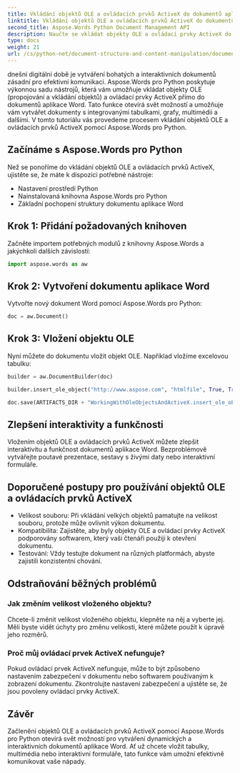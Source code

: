 ```yaml
---
title: Vkládání objektů OLE a ovládacích prvků ActiveX do dokumentů aplikace Word
linktitle: Vkládání objektů OLE a ovládacích prvků ActiveX do dokumentů aplikace Word
second_title: Aspose.Words Python Document Management API
description: Naučte se vkládat objekty OLE a ovládací prvky ActiveX do dokumentů aplikace Word pomocí Aspose.Words pro Python. Bezproblémově vytvářejte interaktivní a dynamické dokumenty.
type: docs
weight: 21
url: /cs/python-net/document-structure-and-content-manipulation/document-ole-objects-active-x/
---
```


dnešní digitální době je vytváření bohatých a interaktivních dokumentů zásadní pro efektivní komunikaci. Aspose.Words pro Python poskytuje výkonnou sadu nástrojů, která vám umožňuje vkládat objekty OLE (propojování a vkládání objektů) a ovládací prvky ActiveX přímo do dokumentů aplikace Word. Tato funkce otevírá svět možností a umožňuje vám vytvářet dokumenty s integrovanými tabulkami, grafy, multimédii a dalšími. V tomto tutoriálu vás provedeme procesem vkládání objektů OLE a ovládacích prvků ActiveX pomocí Aspose.Words pro Python.


## Začínáme s Aspose.Words pro Python

Než se ponoříme do vkládání objektů OLE a ovládacích prvků ActiveX, ujistěte se, že máte k dispozici potřebné nástroje:

- Nastavení prostředí Python
- Nainstalovaná knihovna Aspose.Words pro Python
- Základní pochopení struktury dokumentu aplikace Word

## Krok 1: Přidání požadovaných knihoven

Začněte importem potřebných modulů z knihovny Aspose.Words a jakýchkoli dalších závislostí:

```python
import aspose.words as aw
```

## Krok 2: Vytvoření dokumentu aplikace Word

Vytvořte nový dokument Word pomocí Aspose.Words pro Python:

```python
doc = aw.Document()
```

## Krok 3: Vložení objektu OLE

Nyní můžete do dokumentu vložit objekt OLE. Například vložíme excelovou tabulku:

```python
builder = aw.DocumentBuilder(doc)

builder.insert_ole_object("http://www.aspose.com", "htmlfile", True, True, None)

doc.save(ARTIFACTS_DIR + "WorkingWithOleObjectsAndActiveX.insert_ole_object.docx")
```

## Zlepšení interaktivity a funkčnosti

Vložením objektů OLE a ovládacích prvků ActiveX můžete zlepšit interaktivitu a funkčnost dokumentů aplikace Word. Bezproblémově vytvářejte poutavé prezentace, sestavy s živými daty nebo interaktivní formuláře.

## Doporučené postupy pro používání objektů OLE a ovládacích prvků ActiveX

- Velikost souboru: Při vkládání velkých objektů pamatujte na velikost souboru, protože může ovlivnit výkon dokumentu.
- Kompatibilita: Zajistěte, aby byly objekty OLE a ovládací prvky ActiveX podporovány softwarem, který vaši čtenáři použijí k otevření dokumentu.
- Testování: Vždy testujte dokument na různých platformách, abyste zajistili konzistentní chování.

## Odstraňování běžných problémů

### Jak změním velikost vloženého objektu?

Chcete-li změnit velikost vloženého objektu, klepněte na něj a vyberte jej. Měli byste vidět úchyty pro změnu velikosti, které můžete použít k úpravě jeho rozměrů.

### Proč můj ovládací prvek ActiveX nefunguje?

Pokud ovládací prvek ActiveX nefunguje, může to být způsobeno nastavením zabezpečení v dokumentu nebo softwarem používaným k zobrazení dokumentu. Zkontrolujte nastavení zabezpečení a ujistěte se, že jsou povoleny ovládací prvky ActiveX.

## Závěr

Začlenění objektů OLE a ovládacích prvků ActiveX pomocí Aspose.Words pro Python otevírá svět možností pro vytváření dynamických a interaktivních dokumentů aplikace Word. Ať už chcete vložit tabulky, multimédia nebo interaktivní formuláře, tato funkce vám umožní efektivně komunikovat vaše nápady.